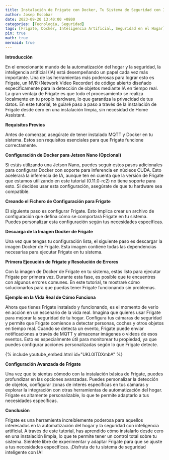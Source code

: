 ```yaml
---
title: Instalación de Frigate con Docker, Tu Sistema de Seguridad con IA
author: Josep Escobar
date: 2023-09-20 13:40:00 +0800
categories: [Tecnología, Seguridad]
tags: [Frigate, Docker, Inteligencia Artificial, Seguridad en el Hogar]
pin: true
math: true
mermaid: true
---
```


**Introducción**

En el emocionante mundo de la automatización del hogar y la seguridad, la inteligencia artificial (IA) está desempeñando un papel cada vez más importante. Una de las herramientas más poderosas para lograr esto es Frigate, un NVR (Network Video Recorder) de código abierto diseñado específicamente para la detección de objetos mediante IA en tiempo real. La gran ventaja de Frigate es que todo el procesamiento se realiza localmente en tu propio hardware, lo que garantiza la privacidad de tus datos. En este tutorial, te guiaré paso a paso a través de la instalación de Frigate desde cero en una instalación limpia, sin necesidad de Home Assistant.

**Requisitos Previos**

Antes de comenzar, asegúrate de tener instalado MQTT y Docker en tu sistema. Estos son requisitos esenciales para que Frigate funcione correctamente.

**Configuración de Docker para Jetson Nano (Opcional)**

Si estás utilizando una Jetson Nano, puedes seguir estos pasos adicionales para configurar Docker con soporte para inferencia en núcleos CUDA. Esto acelerará la inferencia de IA, aunque ten en cuenta que la versión de Frigate que estamos utilizando en este tutorial (0.11.0-rc2) no tiene soporte para esto. Si decides usar esta configuración, asegúrate de que tu hardware sea compatible.

**Creando el Fichero de Configuración para Frigate**

El siguiente paso es configurar Frigate. Esto implica crear un archivo de configuración que defina cómo se comportará Frigate en tu sistema. Puedes personalizar esta configuración según tus necesidades específicas.

**Descarga de la Imagen Docker de Frigate**

Una vez que tengas tu configuración lista, el siguiente paso es descargar la imagen Docker de Frigate. Esta imagen contiene todas las dependencias necesarias para ejecutar Frigate en tu sistema.

**Primera Ejecución de Frigate y Resolución de Errores**

Con la imagen de Docker de Frigate en tu sistema, estás listo para ejecutar Frigate por primera vez. Durante esta fase, es posible que te encuentres con algunos errores comunes. En este tutorial, te mostraré cómo solucionarlos para que puedas tener Frigate funcionando sin problemas.

**Ejemplo en la Vida Real de Cómo Funciona**

Ahora que tienes Frigate instalado y funcionando, es el momento de verlo en acción en un escenario de la vida real. Imagina que quieres usar Frigate para mejorar la seguridad de tu hogar. Configura tus cámaras de seguridad y permite que Frigate comience a detectar personas, coches y otros objetos en tiempo real. Cuando se detecta un evento, Frigate puede enviar notificaciones a través de MQTT y almacenar imágenes o videos de esos eventos. Esto es especialmente útil para monitorear tu propiedad, ya que puedes configurar acciones personalizadas según lo que Frigate detecte.

{% include youtube_embed.html id="UKL0lTDXmbA" %}

**Configuración Avanzada de Frigate**

Una vez que te sientas cómodo con la instalación básica de Frigate, puedes profundizar en las opciones avanzadas. Puedes personalizar la detección de objetos, configurar zonas de interés específicas en tus cámaras y explorar la integración con otras herramientas de automatización del hogar. Frigate es altamente personalizable, lo que te permite adaptarlo a tus necesidades específicas.

**Conclusión**

Frigate es una herramienta increíblemente poderosa para aquellos interesados en la automatización del hogar y la seguridad con inteligencia artificial. A través de este tutorial, has aprendido cómo instalarlo desde cero en una instalación limpia, lo que te permite tener un control total sobre tu sistema. Siéntete libre de experimentar y adaptar Frigate para que se ajuste a tus necesidades específicas. ¡Disfruta de tu sistema de seguridad inteligente con IA!
